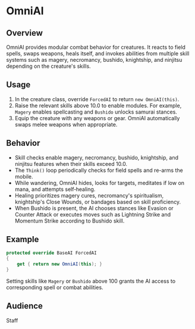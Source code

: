 # OmniAI

## Overview
OmniAI provides modular combat behavior for creatures. It reacts to field spells, swaps weapons, heals itself, and invokes abilities from multiple skill systems such as magery, necromancy, bushido, knightship, and ninjitsu depending on the creature's skills.

## Usage
1. In the creature class, override `ForcedAI` to return `new OmniAI(this)`.
2. Raise the relevant skills above 10.0 to enable modules. For example, `Magery` enables spellcasting and `Bushido` unlocks samurai stances.
3. Equip the creature with any weapons or gear. OmniAI automatically swaps melee weapons when appropriate.

## Behavior
- Skill checks enable magery, necromancy, bushido, knightship, and ninjitsu features when their skills exceed 10.0.
- The `Think()` loop periodically checks for field spells and re-arms the mobile.
- While wandering, OmniAI hides, looks for targets, meditates if low on mana, and attempts self‑healing.
- Healing prioritizes magery cures, necromancy's spiritualism, knightship's Close Wounds, or bandages based on skill proficiency.
- When Bushido is present, the AI chooses stances like Evasion or Counter Attack or executes moves such as Lightning Strike and Momentum Strike according to Bushido skill.

## Example
```csharp
protected override BaseAI ForcedAI
{
    get { return new OmniAI(this); }
}
```
Setting skills like `Magery` or `Bushido` above 100 grants the AI access to corresponding spell or combat abilities.

## Audience
Staff